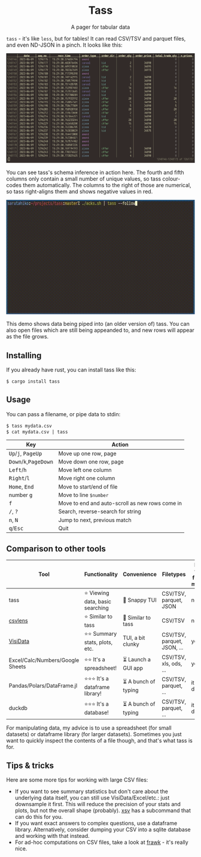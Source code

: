 <h1 align="center">Tass</h1>
<p align="center">A pager for tabular data</p>

`tass` - it's like `less`, but for tables!  It can read CSV/TSV and parquet
files, and even ND-JSON in a pinch.  It looks like this:

<img src="https://github.com/asayers/tass/raw/master/demo.png">

You can see tass's schema inference in action here. The fourth and fifth
columns only contain a small number of unique values, so tass colour-codes
them automatically. The columns to the right of those are numerical, so tass
right-aligns them and shows negative values in red.

<img src="https://github.com/asayers/tass/raw/master/demo.gif">

This demo shows data being piped into (an older version of) tass. You can also
open files which are still being appeanded to, and new rows will appear as the
file grows.

## Installing

If you already have rust, you can install tass like this:

```
$ cargo install tass
```

## Usage

You can pass a filename, or pipe data to stdin:

```
$ tass mydata.csv
$ cat mydata.csv | tass
```

Key                                               | Action
--------------------------------------------------|--------------------------------------------------
<kbd>Up</kbd>/<kbd>j</kbd>,  <kbd>PageUp</kbd>    | Move up one row, page
<kbd>Down</kbd>/<kbd>k</kbd>,<kbd>PageDown</kbd>  | Move down one row, page
<kbd>Left</kbd>/<kbd>h</kbd>                      | Move left one column
<kbd>Right</kbd>/<kbd>l</kbd>                     | Move right one column
<kbd>Home</kbd>, <kbd>End</kbd>                   | Move to start/end of file
number <kbd>g</kbd>                               | Move to line `$number`
<kbd>f</kbd>                                      | Move to end and auto-scroll as new rows come in
<kbd>/</kbd>, <kbd>?</kbd>                        | Search, reverse-search for string
<kbd>n</kbd>, <kbd>N</kbd>                        | Jump to next, previous match
<kbd>q</kbd>/<kbd>Esc</kbd>                       | Quit

## Comparison to other tools

Tool                             | Functionality                    | Convenience          | Filetypes                   | Loads whole file into memory | Live view growing data
---------------------------------|----------------------------------|----------------------|-----------------------------|------------------------------|------------------------
tass                             | ⭐ Viewing data, basic searching | 🚀 Snappy TUI        | CSV/TSV, parquet, JSON      | no 😌                        | ✔️ 
[csvlens]                        | ⭐ Similar to tass               | 🚀 Similar to tass   | CSV/TSV                     | no 😌                        | ✔️ 
[VisiData]                       | ⭐⭐ Summary stats, plots, etc.  | TUI, a bit clunky    | CSV/TSV, parquet, JSON, ... | yes 😱                       | ✔️ 
Excel/Calc/Numbers/Google Sheets | ⭐⭐ It's a spreadsheet!         | ⏳ Launch a GUI app  | CSV/TSV, xls, ods, ...      | yes 😱                       | ❌
Pandas/Polars/DataFrame.jl       | ⭐⭐⭐ It's a dataframe library! | ⏳ A bunch of typing | CSV/TSV, parquet, ...       | it depends                   | ❌
duckdb                           | ⭐⭐⭐ It's a database!          | ⏳ A bunch of typing | CSV/TSV, parquet, ...       | it depends                   | ❌

[VisiData]: https://www.visidata.org/
[csvlens]: https://github.com/YS-L/csvlens

For manipulating data, my advice is to use a spreadsheet (for small datasets)
or dataframe library (for larger datasets).  Sometimes you just want to quickly
inspect the contents of a file though, and that's what tass is for.

## Tips & tricks

Here are some more tips for working with large CSV files:

* If you want to see summary statistics but don't care about the underlying
  data itself, you can still use VisiData/Excel/etc.: just downsample it first.
  This will reduce the precision of your stats and plots, but not the overall
  shape (probably).  [xsv] has a subcommand that can do this for you.
* If you want exact answers to complex questions, use a dataframe library.
  Alternatively, consider dumping your CSV into a sqlite database and working
  with that instead.
* For ad-hoc computations on CSV files, take a look at [frawk] - it's
  really nice.

[xsv]: https://github.com/BurntSushi/xsv
[frawk]: https://github.com/ezrosent/frawk

